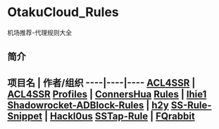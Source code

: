 # OtakuCloud_Rules
机场推荐-代理规则大全

## 简介

项目名 | 作者/组织
----|----|----
[ACL4SSR](https://github.com/ACL4SSR/ACL4SSR) | [ACL4SSR](https://github.com/ACL4SSR)
[Profiles](https://github.com/ConnersHua/Profiles/tree/master) | [ConnersHua](https://github.com/ConnersHua)
[Rules](https://github.com/lhie1/Rulesx) | [lhie1](https://github.com/lhie1)
[Shadowrocket-ADBlock-Rules](https://github.com/h2y/Shadowrocket-ADBlock-Rules) | [h2y](https://github.com/h2y)
[SS-Rule-Snippet](https://github.com/Hackl0us/SS-Rule-Snippet) | [Hackl0us](https://github.com/Hackl0us)
[SSTap-Rule](https://github.com/FQrabbit/SSTap-Rule) | [FQrabbit](https://github.com/FQrabbit)
---